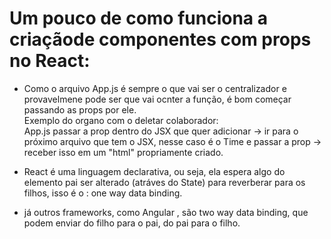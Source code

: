 # Um pouco de como funciona a criaçãode componentes com props no React:

-  Como o arquivo App.js é sempre o que vai ser o centralizador e provavelmene pode ser que vai ocnter a função, é bom começar passando as props por ele.  
   Exemplo do organo com o deletar colaborador:  
   App.js passar a prop dentro do JSX que quer adicionar -> ir para o próximo arquivo que tem o JSX, nesse caso é o Time e passar a prop -> receber isso em um "html" propriamente criado.

- React é uma linguagem declarativa, ou seja, ela espera algo do elemento pai ser alterado (atráves do State) para reverberar para os filhos, isso é o : one way data binding.
- já outros frameworks, como Angular , são two way data binding, que podem enviar do filho para o pai, do pai para o filho.
